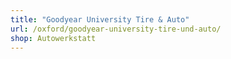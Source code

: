 ```yaml
---
title: "Goodyear University Tire & Auto"
url: /oxford/goodyear-university-tire-und-auto/
shop: Autowerkstatt
---
```

